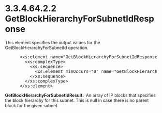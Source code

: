 <html dir="LTR" xmlns:mshelp="http://msdn.microsoft.com/mshelp" xmlns:ddue="http://ddue.schemas.microsoft.com/authoring/2003/5" xmlns:xlink="http://www.w3.org/1999/xlink" xmlns:tool="http://www.microsoft.com/tooltip">
 <body>
 <div id="header">
 <h1 class="heading">3.3.4.64.2.2 GetBlockHierarchyForSubnetIdResponse</h1>
 </div>
 <div id="mainSection">
 <div id="mainBody">
 <div id="allHistory" class="saveHistory"></div>
 <div id="sectionSection0" class="section" name="collapseableSection">
 

<p>This element specifies the output values for the
GetBlockHierarchyForSubnetId operation.</p>

<dl>
<dd>
<div><pre> &lt;xs:element name=&quot;GetBlockHierarchyForSubnetIdResponse&quot;&gt;
   &lt;xs:complexType&gt;
     &lt;xs:sequence&gt;
       &lt;xs:element minOccurs=&quot;0&quot; name=&quot;GetBlockHierarchyForSubnetIdResult&quot; nillable=&quot;true&quot; type=&quot;ipam:ArrayOfIPBlock&quot; /&gt;
     &lt;/xs:sequence&gt;
   &lt;/xs:complexType&gt;
 &lt;/xs:element&gt; 
</pre></div>
</dd></dl>

<p><b>GetBlockHierarchyForSubnetIdResult: </b> An array
of IP blocks that specifies the block hierarchy for this subnet. This is null
in case there is no parent block for the given subnet.</p>


 </div>
 </div>
 </div>
 </body>
</html>